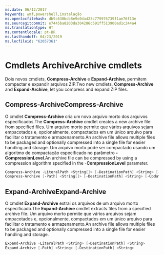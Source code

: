 ```yaml
---
ms.date: 06/12/2017
keywords: wmf,powershell,instalação
ms.openlocfilehash: db9c630bcb8e9e0da423c779976739f1ae76f13e
ms.sourcegitcommit: e7445ba8203da304286c591ff513900ad1c244a4
ms.translationtype: HT
ms.contentlocale: pt-BR
ms.lasthandoff: 04/23/2019
ms.locfileid: "62057361"
---
```

# <a name="archive-cmdlets"></a><span data-ttu-id="7a711-102">Cmdlets Archive</span><span class="sxs-lookup"><span data-stu-id="7a711-102">Archive cmdlets</span></span>

<span data-ttu-id="7a711-103">Dois novos cmdlets, **Compress-Archive** e **Expand-Archive**, permitem compactar e expandir arquivos ZIP.</span><span class="sxs-lookup"><span data-stu-id="7a711-103">Two new cmdlets, **Compress-Archive** and **Expand-Archive**, let you compress and expand ZIP files.</span></span>

## <a name="compress-archive"></a><span data-ttu-id="7a711-104">Compress-Archive</span><span class="sxs-lookup"><span data-stu-id="7a711-104">Compress-Archive</span></span>
<span data-ttu-id="7a711-105">O cmdlet **Compress-Archive** cria um novo arquivo morto dos arquivos especificados.</span><span class="sxs-lookup"><span data-stu-id="7a711-105">The **Compress-Archive** cmdlet creates a new archive file from specified files.</span></span> <span data-ttu-id="7a711-106">Um arquivo morto permite que vários arquivos sejam empacotados e, opcionalmente, compactados em um único arquivo para facilitar o tratamento e armazenamento.</span><span class="sxs-lookup"><span data-stu-id="7a711-106">An archive file allows multiple files to be packaged and optionally compressed into a single file for easier handling and storage.</span></span> <span data-ttu-id="7a711-107">Um arquivo morto pode ser compactado usando um algoritmo de compactação especificado no parâmetro **-CompressionLevel**.</span><span class="sxs-lookup"><span data-stu-id="7a711-107">An archive file can be compressed by using a compression algorithm specified in the **-CompressionLevel** parameter.</span></span>
```powershell
Compress-Archive -LiteralPath <String[]> [-DestinationPath] <String> [-Update] [-CompressionLevel <Microsoft.PowerShell.Commands.CompressionLevel>]
Compress-Archive [-Path] <String[]> [-DestinationPath] <String> [-Update] [-CompressionLevel <Microsoft.PowerShell.Commands.CompressionLevel>]
```

## <a name="expand-archive"></a><span data-ttu-id="7a711-108">Expand-Archive</span><span class="sxs-lookup"><span data-stu-id="7a711-108">Expand-Archive</span></span>
<span data-ttu-id="7a711-109">O cmdlet **Expand-Archive** extrai os arquivos de um arquivo morto especificado.</span><span class="sxs-lookup"><span data-stu-id="7a711-109">The **Expand-Archive** cmdlet extracts files from a specified archive file.</span></span> <span data-ttu-id="7a711-110">Um arquivo morto permite que vários arquivos sejam empacotados e, opcionalmente, compactados em um único arquivo para facilitar o tratamento e armazenamento.</span><span class="sxs-lookup"><span data-stu-id="7a711-110">An archive file allows multiple files to be packaged and optionally compressed into a single file for easier handling and storage.</span></span>
```powershell
Expand-Archive -LiteralPath <String> [-DestinationPath] <String>
Expand-Archive [-Path] <String> [-DestinationPath] <String>
```
